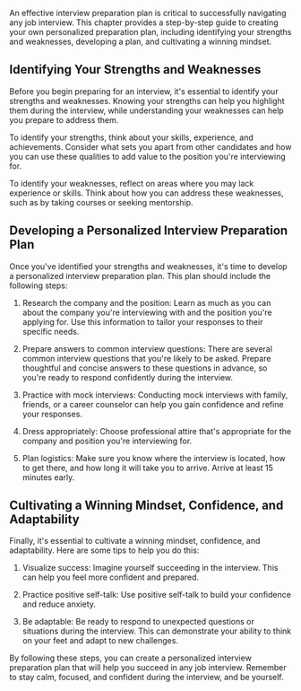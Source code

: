 
An effective interview preparation plan is critical to successfully navigating any job interview. This chapter provides a step-by-step guide to creating your own personalized preparation plan, including identifying your strengths and weaknesses, developing a plan, and cultivating a winning mindset.

Identifying Your Strengths and Weaknesses
-----------------------------------------

Before you begin preparing for an interview, it's essential to identify your strengths and weaknesses. Knowing your strengths can help you highlight them during the interview, while understanding your weaknesses can help you prepare to address them.

To identify your strengths, think about your skills, experience, and achievements. Consider what sets you apart from other candidates and how you can use these qualities to add value to the position you're interviewing for.

To identify your weaknesses, reflect on areas where you may lack experience or skills. Think about how you can address these weaknesses, such as by taking courses or seeking mentorship.

Developing a Personalized Interview Preparation Plan
----------------------------------------------------

Once you've identified your strengths and weaknesses, it's time to develop a personalized interview preparation plan. This plan should include the following steps:

1. Research the company and the position: Learn as much as you can about the company you're interviewing with and the position you're applying for. Use this information to tailor your responses to their specific needs.

2. Prepare answers to common interview questions: There are several common interview questions that you're likely to be asked. Prepare thoughtful and concise answers to these questions in advance, so you're ready to respond confidently during the interview.

3. Practice with mock interviews: Conducting mock interviews with family, friends, or a career counselor can help you gain confidence and refine your responses.

4. Dress appropriately: Choose professional attire that's appropriate for the company and position you're interviewing for.

5. Plan logistics: Make sure you know where the interview is located, how to get there, and how long it will take you to arrive. Arrive at least 15 minutes early.

Cultivating a Winning Mindset, Confidence, and Adaptability
-----------------------------------------------------------

Finally, it's essential to cultivate a winning mindset, confidence, and adaptability. Here are some tips to help you do this:

1. Visualize success: Imagine yourself succeeding in the interview. This can help you feel more confident and prepared.

2. Practice positive self-talk: Use positive self-talk to build your confidence and reduce anxiety.

3. Be adaptable: Be ready to respond to unexpected questions or situations during the interview. This can demonstrate your ability to think on your feet and adapt to new challenges.

By following these steps, you can create a personalized interview preparation plan that will help you succeed in any job interview. Remember to stay calm, focused, and confident during the interview, and be yourself.
